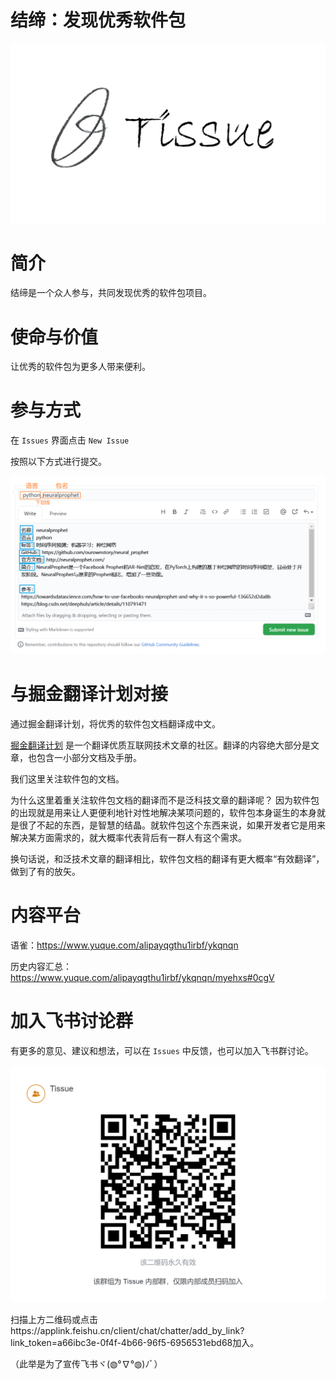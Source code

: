 # 结缔：发现优秀软件包

<img src="logo.png" alt="logo" style="zoom:80%;" />

# 简介

结缔是一个众人参与，共同发现优秀的软件包项目。



# 使命与价值

让优秀的软件包为更多人带来便利。



# 参与方式

在 `Issues` 界面点击 `New Issue` 

按照以下方式进行提交。

![submit](submit.png)

# 与掘金翻译计划对接

通过掘金翻译计划，将优秀的软件包文档翻译成中文。



[掘金翻译计划](https://juejin.im/tag/掘金翻译计划) 是一个翻译优质互联网技术文章的社区。翻译的内容绝大部分是文章，也包含一小部分文档及手册。



我们这里关注软件包的文档。

为什么这里着重关注软件包文档的翻译而不是泛科技文章的翻译呢？ 因为软件包的出现就是用来让人更便利地针对性地解决某项问题的，软件包本身诞生的本身就是很了不起的东西，是智慧的结晶。就软件包这个东西来说，如果开发者它是用来解决某方面需求的，就大概率代表背后有一群人有这个需求。



换句话说，和泛技术文章的翻译相比，软件包文档的翻译有更大概率“有效翻译”，做到了有的放矢。

# 内容平台

语雀：https://www.yuque.com/alipayqgthu1irbf/ykqnqn

历史内容汇总：https://www.yuque.com/alipayqgthu1irbf/ykqnqn/myehxs#0cgV

# 加入飞书讨论群

有更多的意见、建议和想法，可以在 `Issues` 中反馈，也可以加入飞书群讨论。

<img src="lark.png" alt="lark" style="zoom:50%;" />

扫描上方二维码或⁣点击https://applink.feishu.cn/client/chat/chatter/add_by_link?link_token=a66ibc3e-0f4f-4b66-96f5-6956531ebd68加入。



（此举是为了宣传飞书ヾ(◍°∇°◍)ﾉﾞ）







